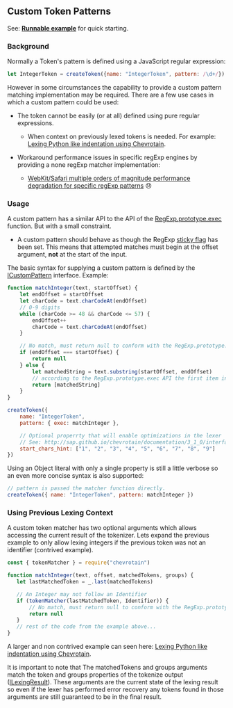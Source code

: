 ## Custom Token Patterns

See: [**Runnable example**](https://github.com/SAP/chevrotain/blob/master/examples/lexer/custom_patterns/custom_patterns.js) for quick starting.

### Background
Normally a Token's pattern is defined using a JavaScript regular expression:

```JavaScript
let IntegerToken = createToken({name: "IntegerToken", pattern: /\d+/})
```

However in some circumstances the capability to provide a custom pattern matching implementation may be required.
There are a few use cases in which a custom pattern could be used:

* The token cannot be easily (or at all) defined using pure regular expressions.
  - When context on previously lexed tokens is needed.
    For example: [Lexing Python like indentation using Chevrotain](https://github.com/SAP/chevrotain/blob/master/examples/lexer/python_indentation/python_indentation.js).

* Workaround performance issues in specific regExp engines by providing a none regExp matcher implementation:
  - [WebKit/Safari multiple orders of magnitude performance degradation for specific regExp patterns](https://bugs.webkit.org/show_bug.cgi?id=152578) 😞


### Usage
A custom pattern has a similar API to the API of the [RegExp.prototype.exec](https://developer.mozilla.org/en-US/docs/Web/JavaScript/Reference/Global_Objects/RegExp/exec)
function. But with a small constraint.

* A custom pattern should behave as though the RegExp [sticky flag](https://developer.mozilla.org/en-US/docs/Web/JavaScript/Reference/Global_Objects/RegExp/sticky) has been set.
  This means that attempted matches must begin at the offset argument, **not** at the start of the input.

The basic syntax for supplying a custom pattern is defined by the [ICustomPattern](http://sap.github.io/chevrotain/documentation/3_1_0/interfaces/icustompattern.html) interface.
Example:

```JavaScript
function matchInteger(text, startOffset) {
    let endOffset = startOffset
    let charCode = text.charCodeAt(endOffset)
    // 0-9 digits
    while (charCode >= 48 && charCode <= 57) {
        endOffset++
        charCode = text.charCodeAt(endOffset)
    }

    // No match, must return null to conform with the RegExp.prototype.exec signature
    if (endOffset === startOffset) {
        return null
    } else {
        let matchedString = text.substring(startOffset, endOffset)
        // according to the RegExp.prototype.exec API the first item in the returned array must be the whole matched string.
        return [matchedString]
    }
}

createToken({
    name: "IntegerToken",
    pattern: { exec: matchInteger },

    // Optional properrty that will enable optimizations in the lexer
    // See: http://sap.github.io/chevrotain/documentation/3_1_0/interfaces/itokenconfig.html#start_chars_hint
    start_chars_hint: ["1", "2", "3", "4", "5", "6", "7", "8", "9"]
})
```

Using an Object literal with only a single property is still a little verbose so an even more concise syntax is also supported:
```JavaScript
// pattern is passed the matcher function directly.
createToken({ name: "IntegerToken", pattern: matchInteger })
```


### Using Previous Lexing Context
A custom token matcher has two optional arguments which allows accessing the current result of the tokenizer.
Lets expand the previous example to only allow lexing integers if the previous token was not an identifier (contrived example).

```JavaScript
const { tokenMatcher } = require("chevrotain")

function matchInteger(text, offset, matchedTokens, groups) {
   let lastMatchedToken = _.last(matchedTokens)

   // An Integer may not follow an Identifier
   if (tokenMatcher(lastMatchedToken, Identifier)) {
       // No match, must return null to conform with the RegExp.prototype.exec signature
       return null
   }
   // rest of the code from the example above...
}
```

A larger and non contrived example can seen here: [Lexing Python like indentation using Chevrotain](https://github.com/SAP/chevrotain/blob/master/examples/lexer/python_indentation/python_indentation.js).

It is important to note that The matchedTokens and groups arguments match the token and groups properties of the tokenize output ([ILexingResult](http://sap.github.io/chevrotain/documentation/3_1_0/interfaces/ilexingresult.html)).
These arguments are the current state of the lexing result so even if the lexer has performed error recovery any tokens found
in those arguments are still guaranteed to be in the final result.
